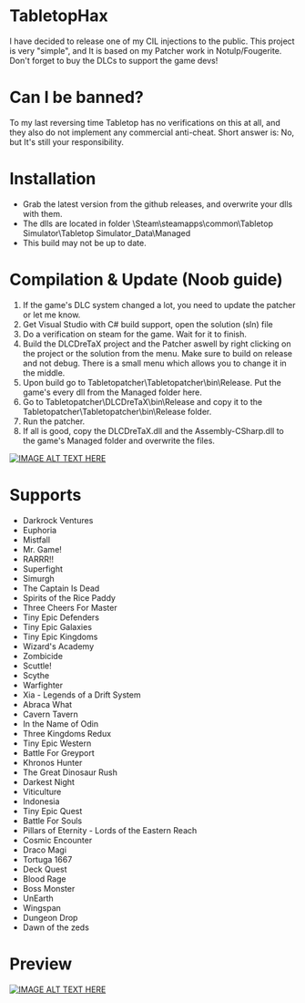 # TabletopHax
I have decided to release one of my CIL injections to the public.
This project is very "simple", and It is based on my Patcher work in Notulp/Fougerite.
Don't forget to buy the DLCs to support the game devs!

# Can I be banned?
To my last reversing time Tabletop has no verifications on this at all, and they also do not implement any commercial anti-cheat.
Short answer is: No, but It's still your responsibility.

# Installation
* Grab the latest version from the github releases, and overwrite your dlls with them.
* The dlls are located in folder \Steam\steamapps\common\Tabletop Simulator\Tabletop Simulator_Data\Managed
* This build may not be up to date.

# Compilation & Update (Noob guide)
1. If the game's DLC system changed a lot, you need to update the patcher or let me know.
2. Get Visual Studio with C# build support, open the solution (sln) file
3. Do a verification on steam for the game. Wait for it to finish.
4. Build the DLCDreTaX project and the Patcher aswell by right clicking on the project or the solution from the menu. Make sure to build on release and not debug. There is a small menu which allows you to change it in the middle.
5. Upon build go to Tabletopatcher\Tabletopatcher\bin\Release. Put the game's every dll from the Managed folder here.
6. Go to Tabletopatcher\DLCDreTaX\bin\Release and copy it to the Tabletopatcher\Tabletopatcher\bin\Release folder.
7. Run the patcher.
8. If all is good, copy the DLCDreTaX.dll and the Assembly-CSharp.dll to the game's Managed folder and overwrite the files.

[![IMAGE ALT TEXT HERE](https://img.youtube.com/vi/ZEXjQg4-MnU/0.jpg)](https://www.youtube.com/watch?v=ZEXjQg4-MnU)

# Supports
* Darkrock Ventures
* Euphoria
* Mistfall
* Mr. Game!
* RARRR!!
* Superfight
* Simurgh
* The Captain Is Dead
* Spirits of the Rice Paddy
* Three Cheers For Master
* Tiny Epic Defenders
* Tiny Epic Galaxies
* Tiny Epic Kingdoms
* Wizard's Academy
* Zombicide
* Scuttle!
* Scythe
* Warfighter
* Xia - Legends of a Drift System
* Abraca What
* Cavern Tavern
* In the Name of Odin
* Three Kingdoms Redux
* Tiny Epic Western
* Battle For Greyport
* Khronos Hunter
* The Great Dinosaur Rush
* Darkest Night
* Viticulture
* Indonesia
* Tiny Epic Quest
* Battle For Souls
* Pillars of Eternity - Lords of the Eastern Reach
* Cosmic Encounter
* Draco Magi
* Tortuga 1667
* Deck Quest
* Blood Rage
* Boss Monster
* UnEarth
* Wingspan
* Dungeon Drop
* Dawn of the zeds

# Preview
[![IMAGE ALT TEXT HERE](https://user-images.githubusercontent.com/1114109/87849887-72ad0480-c8ec-11ea-9b53-dcb9cc0dc3fe.png)](https://user-images.githubusercontent.com/1114109/87849887-72ad0480-c8ec-11ea-9b53-dcb9cc0dc3fe.png)
